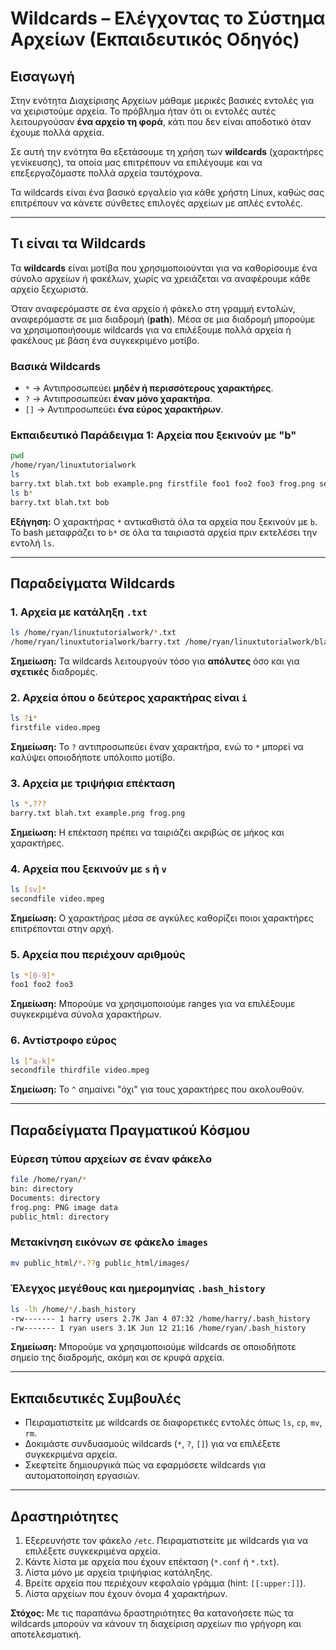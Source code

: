 # Wildcards – Ελέγχοντας το Σύστημα Αρχείων (Εκπαιδευτικός Οδηγός)

## Εισαγωγή
Στην ενότητα Διαχείρισης Αρχείων μάθαμε μερικές βασικές εντολές για να χειριστούμε αρχεία. Το πρόβλημα ήταν ότι οι εντολές αυτές λειτουργούσαν **ένα αρχείο τη φορά**, κάτι που δεν είναι αποδοτικό όταν έχουμε πολλά αρχεία. 

Σε αυτή την ενότητα θα εξετάσουμε τη χρήση των **wildcards** (χαρακτήρες γενίκευσης), τα οποία μας επιτρέπουν να επιλέγουμε και να επεξεργαζόμαστε πολλά αρχεία ταυτόχρονα.

Τα wildcards είναι ένα βασικό εργαλείο για κάθε χρήστη Linux, καθώς σας επιτρέπουν να κάνετε σύνθετες επιλογές αρχείων με απλές εντολές.

---

## Τι είναι τα Wildcards
Τα **wildcards** είναι μοτίβα που χρησιμοποιούνται για να καθορίσουμε ένα σύνολο αρχείων ή φακέλων, χωρίς να χρειάζεται να αναφέρουμε κάθε αρχείο ξεχωριστά.

Όταν αναφερόμαστε σε ένα αρχείο ή φάκελο στη γραμμή εντολών, αναφερόμαστε σε μια διαδρομή (**path**). Μέσα σε μια διαδρομή μπορούμε να χρησιμοποιήσουμε wildcards για να επιλέξουμε πολλά αρχεία ή φακέλους με βάση ένα συγκεκριμένο μοτίβο.

### Βασικά Wildcards
- `*` → Αντιπροσωπεύει **μηδέν ή περισσότερους χαρακτήρες**. 
- `?` → Αντιπροσωπεύει **έναν μόνο χαρακτήρα**.
- `[]` → Αντιπροσωπεύει **ένα εύρος χαρακτήρων**.

### Εκπαιδευτικό Παράδειγμα 1: Αρχεία που ξεκινούν με "b"
```bash
pwd
/home/ryan/linuxtutorialwork
ls
barry.txt blah.txt bob example.png firstfile foo1 foo2 foo3 frog.png secondfile thirdfile video.mpeg
ls b*
barry.txt blah.txt bob
```
**Εξήγηση:** Ο χαρακτήρας `*` αντικαθιστά όλα τα αρχεία που ξεκινούν με `b`. Το bash μεταφράζει το `b*` σε όλα τα ταιριαστά αρχεία πριν εκτελέσει την εντολή `ls`.

---

## Παραδείγματα Wildcards
### 1. Αρχεία με κατάληξη `.txt`
```bash
ls /home/ryan/linuxtutorialwork/*.txt
/home/ryan/linuxtutorialwork/barry.txt /home/ryan/linuxtutorialwork/blah.txt
```
**Σημείωση:** Τα wildcards λειτουργούν τόσο για **απόλυτες** όσο και για **σχετικές** διαδρομές.

### 2. Αρχεία όπου ο δεύτερος χαρακτήρας είναι `i`
```bash
ls ?i*
firstfile video.mpeg
```
**Σημείωση:** Το `?` αντιπροσωπεύει έναν χαρακτήρα, ενώ το `*` μπορεί να καλύψει οποιοδήποτε υπόλοιπο μοτίβο.

### 3. Αρχεία με τριψήφια επέκταση
```bash
ls *.???
barry.txt blah.txt example.png frog.png
```
**Σημείωση:** Η επέκταση πρέπει να ταιριάζει ακριβώς σε μήκος και χαρακτήρες.

### 4. Αρχεία που ξεκινούν με `s` ή `v`
```bash
ls [sv]*
secondfile video.mpeg
```
**Σημείωση:** Ο χαρακτήρας μέσα σε αγκύλες καθορίζει ποιοι χαρακτήρες επιτρέπονται στην αρχή.

### 5. Αρχεία που περιέχουν αριθμούς
```bash
ls *[0-9]*
foo1 foo2 foo3
```
**Σημείωση:** Μπορούμε να χρησιμοποιούμε ranges για να επιλέξουμε συγκεκριμένα σύνολα χαρακτήρων.

### 6. Αντίστροφο εύρος
```bash
ls [^a-k]*
secondfile thirdfile video.mpeg
```
**Σημείωση:** Το `^` σημαίνει "όχι" για τους χαρακτήρες που ακολουθούν.

---

## Παραδείγματα Πραγματικού Κόσμου
### Εύρεση τύπου αρχείων σε έναν φάκελο
```bash
file /home/ryan/*
bin: directory
Documents: directory
frog.png: PNG image data
public_html: directory
```

### Μετακίνηση εικόνων σε φάκελο `images`
```bash
mv public_html/*.??g public_html/images/
```

### Έλεγχος μεγέθους και ημερομηνίας `.bash_history`
```bash
ls -lh /home/*/.bash_history
-rw------- 1 harry users 2.7K Jan 4 07:32 /home/harry/.bash_history
-rw------- 1 ryan users 3.1K Jun 12 21:16 /home/ryan/.bash_history
```
**Σημείωση:** Μπορούμε να χρησιμοποιούμε wildcards σε οποιοδήποτε σημείο της διαδρομής, ακόμη και σε κρυφά αρχεία.

---

## Εκπαιδευτικές Συμβουλές
- Πειραματιστείτε με wildcards σε διαφορετικές εντολές όπως `ls`, `cp`, `mv`, `rm`. 
- Δοκιμάστε συνδυασμούς wildcards (`*`, `?`, `[]`) για να επιλέξετε συγκεκριμένα αρχεία.
- Σκεφτείτε δημιουργικά πώς να εφαρμόσετε wildcards για αυτοματοποίηση εργασιών.

---

## Δραστηριότητες
1. Εξερευνήστε τον φάκελο `/etc`. Πειραματιστείτε με wildcards για να επιλέξετε συγκεκριμένα αρχεία.
2. Κάντε λίστα με αρχεία που έχουν επέκταση (`*.conf` ή `*.txt`).
3. Λίστα μόνο με αρχεία τριψήφιας κατάληξης.
4. Βρείτε αρχεία που περιέχουν κεφαλαίο γράμμα (hint: `[[:upper:]]`).
5. Λίστα αρχείων που έχουν όνομα 4 χαρακτήρων.

**Στόχος:** Με τις παραπάνω δραστηριότητες θα κατανοήσετε πώς τα wildcards μπορούν να κάνουν τη διαχείριση αρχείων πιο γρήγορη και αποτελεσματική.